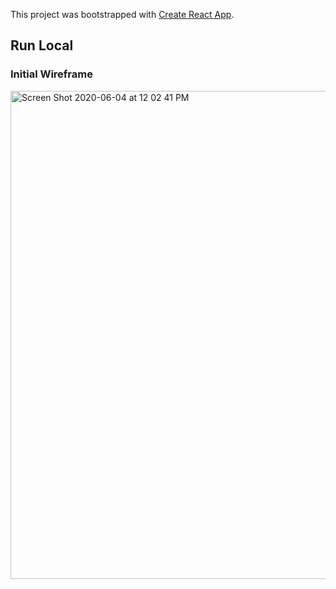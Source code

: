 This project was bootstrapped with [Create React App](https://github.com/facebook/create-react-app).

## Run Local

### Initial Wireframe

<img width="781" alt="Screen Shot 2020-06-04 at 12 02 41 PM" src="https://user-images.githubusercontent.com/54180641/83794637-83b2f680-a65b-11ea-9365-9d0c781adab5.png">
